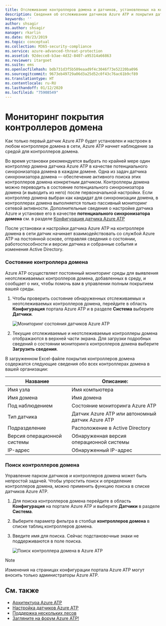 ```yaml
---
title: Отслеживание контроллеров домена и датчиков, установленных на контроллерах домена, с помощью Расширенной защиты от угроз Azure | Документация Майкрософт
description: Сведения об отслеживании датчиков Azure ATP и покрытия датчиков с помощью Azure ATP
keywords: ''
author: shsagir
ms.author: shsagir
manager: rkarlin
ms.date: 09/23/2019
ms.topic: conceptual
ms.collection: M365-security-compliance
ms.service: azure-advanced-threat-protection
ms.assetid: 92decce8-b3ae-4d32-8407-a95314a66863
ms.reviewer: itargoet
ms.suite: ems
ms.openlocfilehash: bdb731d3f5b509eaad9f4c3046f73e52220ba096
ms.sourcegitcommit: 9673eb49729a06d3a25d52c0f43c76ac61b9cf89
ms.translationtype: HT
ms.contentlocale: ru-RU
ms.lasthandoff: 01/12/2020
ms.locfileid: "75908549"
---
```

# <a name="monitoring-your-domain-controller-coverage"></a>Мониторинг покрытия контроллеров домена

Как только первый датчик Azure ATP будет установлен и настроен в любом контроллере домена в сети, Azure ATP начнет наблюдение за средой для контроллеров домена. 

Во время установки рекомендуется выбрать по крайней мере один контроллер домена датчика Azure ATP в качестве потенциального синхронизатора домена в каждом домене. Одна из задач датчика синхронизатора домена — обеспечение активного поиска этих контроллеров домена конкретным датчиком. Контроллеры домена можно переводить в состояние потенциального синхронизатора домена (и выводить из него) после первоначальной настройки. Если контроллер домена выбран как кандидат для синхронизации домена, в контроллерах домена выполняется только пассивный мониторинг сетевой активности. Дополнительные сведения о настройке датчика Azure и установке его в качестве **потенциального синхронизатора домена** см. в разделе [Конфигурация датчика Azure ATP](install-atp-step5.md) 

После установки и настройки датчика Azure ATP на контроллере домена в сети датчик начинает взаимодействовать со службой Azure ATP на постоянной основе, отправляя сведения о состоянии, работоспособности и версии датчика и собранные события и изменения Active Directory.  

### <a name="domain-controller-status"></a>Состояние контроллера домена

Azure ATP осуществляет постоянный мониторинг среды для выявления неотслеживаемых контроллеров домена, добавленных в среду, и сообщает о них, чтобы помочь вам в управлении полным покрытием вашей среды. 

1. Чтобы проверить состояние обнаруженных отслеживаемых и неотслеживаемых контроллеров домена, перейдите в область **Конфигурация** портала Azure ATP и в разделе **Система** выберите **Датчики**.
   
    ![Мониторинг состояния датчиков Azure ATP](media/atp-sensors-status-monitoring.png)

2. Текущие отслеживаемые и неотслеживаемые контроллеры домена отображаются в верхней части экрана. Для загрузки подробных сведений о состоянии мониторинга контроллеров домена выберите **Загрузить сведения**. 

В загруженном Excel-файле покрытия контроллеров домена содержатся следующие сведения обо всех контроллерах домена в вашей организации:

|Название|Описание:|
|----|----|
|Имя узла|Имя компьютера|
|Имя домена|Имя домена|
|Под наблюдением|Состояние мониторинга Azure ATP|
|Тип датчика|Датчик Azure ATP или автономный датчик Azure ATP|
|Подразделение|Расположение в Active Directory |
|Версия операционной системы| Обнаруженная версия операционной системы|
|IP-адрес|Обнаруженный IP-адрес| 

### <a name="search-domain-controllers"></a>Поиск контроллеров домена

Управление парком датчиков и контроллеров домена может быть непростой задачей. Чтобы упростить поиск и определение контроллеров домена, можно применить функцию поиска в списке датчиков Azure ATP. 

1. Для поиска контроллеров домена перейдите в область **Конфигурация** на портале Azure ATP и выберите **Датчики** в разделе **Система**.
1. Выберите параметр фильтра в столбце **контроллеров домена** в списке таблиц контроллеров домена. 
1. Введите имя для поиска. Сейчас подстановочные знаки не поддерживаются в поле поиска. 

    ![Поиск контроллера домена в Azure ATP](media/search-sensor.png)

> [!NOTE]
> Изменения на страницах конфигурации портала Azure ATP могут вносить только администраторы Azure ATP.


## <a name="see-also"></a>См. также

- [Архитектура Azure ATP](atp-architecture.md)
- [Настройка датчиков Azure ATP](install-atp-step5.md)
- [Поддержка нескольких лесов](atp-multi-forest.md)
- [Загляните на форум Azure ATP!](https://aka.ms/azureatpcommunity)
